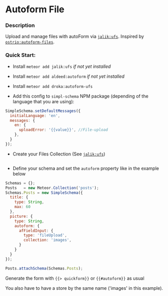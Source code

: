 Autoform File
=============

### Description
Upload and manage files with autoForm via [`jalik:ufs`](https://github.com/jalik/jalik-ufs/).
Inspired by [`ostrio:autoform-files`](https://github.com/VeliovGroup/meteor-autoform-file/).

### Quick Start:

 - Install `meteor add jalik:ufs` *if not yet installed*
 - Install `meteor add aldeed:autoform` *if not yet installed*
 - Install `meteor add droka:autoform-ufs`

 - Add this config to `simpl-schema` NPM package (depending of the language that you are using):
```javascript
SimpleSchema.setDefaultMessages({
  initialLanguage: 'en',
  messages: {
    en: {
      uploadError: '{{value}}', //File-upload
    },
  }
});
```
 - Create your Files Collection (See [`jalik:ufs`](https://github.com/jalik/jalik-ufs/))
```javascript
```

 - Define your schema and set the `autoform` property like in the example below
```javascript
Schemas = {};
Posts   = new Meteor.Collection('posts');
Schemas.Posts = new SimpleSchema({
  title: {
    type: String,
    max: 60
  },
  picture: {
    type: String,
    autoform: {
      afFieldInput: {
        type: 'fileUpload',
        collection: 'images',
      }
    }
  }
});

Posts.attachSchema(Schemas.Posts);
```

Generate the form with `{{> quickform}}` or `{{#autoform}}` as usual

You also have to have a store by the same name ('images' in this example).
